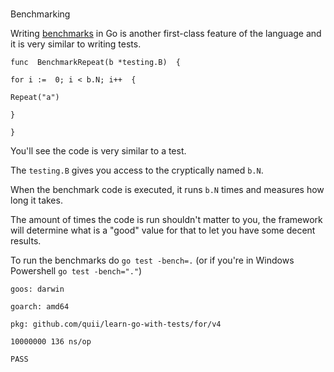 ### 

Benchmarking

[](#benchmarking)

Writing [benchmarks](https://golang.org/pkg/testing/#hdr-Benchmarks) in Go is another first-class feature of the language and it is very similar to writing tests.

    func  BenchmarkRepeat(b *testing.B)  {
    
    for i :=  0; i < b.N; i++  {
    
    Repeat("a")
    
    }
    
    }

You'll see the code is very similar to a test.

The `testing.B` gives you access to the cryptically named `b.N`.

When the benchmark code is executed, it runs `b.N` times and measures how long it takes.

The amount of times the code is run shouldn't matter to you, the framework will determine what is a "good" value for that to let you have some decent results.

To run the benchmarks do `go test -bench=.` (or if you're in Windows Powershell `go test -bench="."`)

    goos: darwin
    
    goarch: amd64
    
    pkg: github.com/quii/learn-go-with-tests/for/v4
    
    10000000 136 ns/op
    
    PASS
